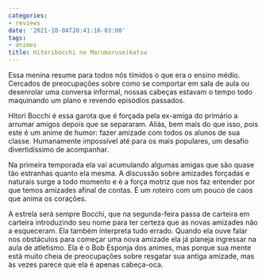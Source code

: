 ```yaml
---
categories:
- reviews
date: '2021-10-04T20:41:16-03:00'
tags:
- animes
title: Hitoribocchi no Marumaruseikatsu
---
```


Essa menina resume para todos nós tímidos o que era o ensino médio. Cercados de preocupações sobre como se comportar em sala de aula ou desenrolar uma conversa informal, nossas cabeças estavam o tempo todo maquinando um plano e revendo episódios passados.

Hitori Bocchi é essa garota que é forçada pela ex-amiga do primário a arrumar amigos depois que se separaram. Aliás, bem mais do que isso, pois este é um anime de humor: fazer amizade com todos os alunos de sua classe. Humanamente impossível até para os mais populares, um desafio divertidíssimo de acompanhar.

Na primeira temporada ela vai acumulando algumas amigas que são quase tão estranhas quanto ela mesma. A discussão sobre amizades forçadas e naturais surge a todo momento e é a força motriz que nos faz entender por que temos amizades afinal de contas. É um roteiro com um pouco de caos que anima os corações.

A estrela será sempre Bocchi, que na segunda-feira passa de carteira em carteira introduzindo seu nome para ter certeza que as novas amizades não a esqueceram. Ela também interpreta tudo errado. Quando ela ouve falar nos obstáculos para começar uma nova amizade ela já planeja ingressar na aula de atletismo. Ela é o Bob Esponja dos animes, mas porque sua mente está muito cheia de preocupações sobre resgatar sua antiga amizade, mas às vezes parece que ela é apenas cabeça-oca.